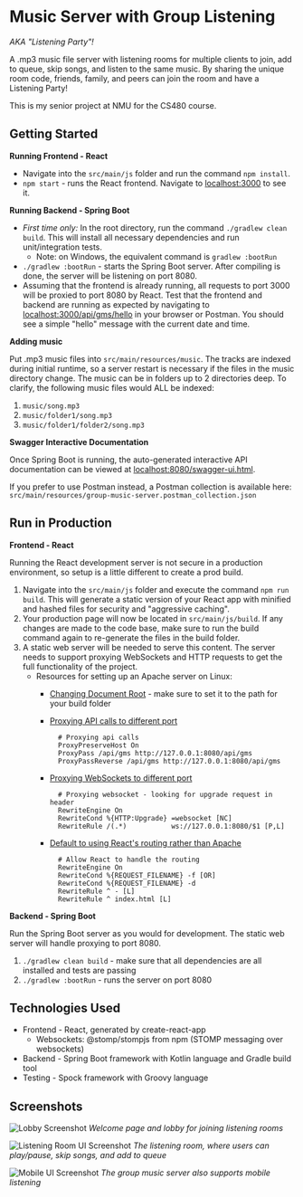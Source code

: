 # Music Server with Group Listening

_AKA "Listening Party"!_

A .mp3 music file server with listening rooms for multiple clients to join, add to queue, skip songs, and listen to the same music. By sharing the unique room code, friends, family, and peers can join the room and have a Listening Party!

This is my senior project at NMU for the CS480 course.

## Getting Started

**Running Frontend - React**

* Navigate into the `src/main/js` folder and run the command `npm install`.
* `npm start` - runs the React frontend. Navigate to [localhost:3000](http://localhost:3000) to see it.

**Running Backend - Spring Boot**

* _First time only:_ In the root directory, run the command `./gradlew clean build`. This will install all necessary dependencies and run unit/integration tests.
  * Note: on Windows, the equivalent command is `gradlew :bootRun`
* `./gradlew :bootRun` - starts the Spring Boot server. After compiling is done, the server will be listening on port 8080.
* Assuming that the frontend is already running, all requests to port 3000 will be proxied to port 8080 by React. Test that the frontend and backend are running as expected by navigating to [localhost:3000/api/gms/hello](http://localhost:8080/api/gms/hello) in your browser or Postman. You should see a simple "hello" message with the current date and time.

**Adding music**

Put .mp3 music files into `src/main/resources/music`. The tracks are indexed during initial runtime, so a server restart is necessary if the files in the music directory change. The music can be in folders up to 2 directories deep. To clarify, the following music files would ALL be indexed:

1. `music/song.mp3`
2. `music/folder1/song.mp3`
3. `music/folder1/folder2/song.mp3`

**Swagger Interactive Documentation**

Once Spring Boot is running, the auto-generated interactive API documentation can be viewed at [localhost:8080/swagger-ui.html](http://localhost:8080/swagger-ui.html).

If you prefer to use Postman instead, a Postman collection is available here: `src/main/resources/group-music-server.postman_collection.json`

## Run in Production

**Frontend - React**

Running the React development server is not secure in a production environment, so setup is a little different to create a prod build.

1. Navigate into the `src/main/js` folder and execute the command `npm run build`. This will generate a static version of your React app with minified and hashed files for security and "aggressive caching".
2. Your production page will now be located in `src/main/js/build`. If any changes are made to the code base, make sure to run the build command again to re-generate the files in the build folder.
3. A static web server will be needed to serve this content. The server needs to support proxying WebSockets and HTTP requests to get the full functionality of the project. 
    * Resources for setting up an Apache server on Linux:
        * [Changing Document Root](https://askubuntu.com/questions/337874/change-apache-document-root-folder-to-secondary-hard-drive) - make sure to set it to the path for your build folder
        * [Proxying API calls to different port](https://www.digitalocean.com/community/tutorials/how-to-use-apache-as-a-reverse-proxy-with-mod_proxy-on-ubuntu-16-04)
            
                # Proxying api calls
                ProxyPreserveHost On
                ProxyPass /api/gms http://127.0.0.1:8080/api/gms
                ProxyPassReverse /api/gms http://127.0.0.1:8080/api/gms
        
        * [Proxying WebSockets to different port](https://stackoverflow.com/questions/27526281/websockets-and-apache-proxy-how-to-configure-mod-proxy-wstunnel)

                # Proxying websocket - looking for upgrade request in header
                RewriteEngine On
                RewriteCond %{HTTP:Upgrade} =websocket [NC]
                RewriteRule /(.*)           ws://127.0.0.1:8080/$1 [P,L]

        * [Default to using React's routing rather than Apache](https://stackoverflow.com/questions/44038456/how-to-setup-apache-server-for-react-route)

                # Allow React to handle the routing
                RewriteEngine On
                RewriteCond %{REQUEST_FILENAME} -f [OR]
                RewriteCond %{REQUEST_FILENAME} -d
                RewriteRule ^ - [L]
                RewriteRule ^ index.html [L]

**Backend - Spring Boot**

Run the Spring Boot server as you would for development. The static web server will handle proxying to port 8080.

1. `./gradlew clean build` - make sure that all dependencies are all installed and tests are passing
2.  `./gradlew :bootRun` - runs the server on port 8080

## Technologies Used

* Frontend - React, generated by create-react-app
    * Websockets: @stomp/stompjs from npm (STOMP messaging over websockets)
* Backend - Spring Boot framework with Kotlin language and Gradle build tool
* Testing - Spock framework with Groovy language

## Screenshots

![Lobby Screenshot](https://github.com/ben-basten/group-music-server/blob/test/screenshots/src/main/resources/screenshots/lobby.PNG?raw=true)
_Welcome page and lobby for joining listening rooms_

![Listening Room UI Screenshot](https://github.com/ben-basten/group-music-server/blob/test/screenshots/src/main/resources/screenshots/room-ui.png?raw=true)
_The listening room, where users can play/pause, skip songs, and add to queue_

![Mobile UI Screenshot](https://github.com/ben-basten/group-music-server/blob/test/screenshots/src/main/resources/screenshots/mobile.png?raw=true)
_The group music server also supports mobile listening_